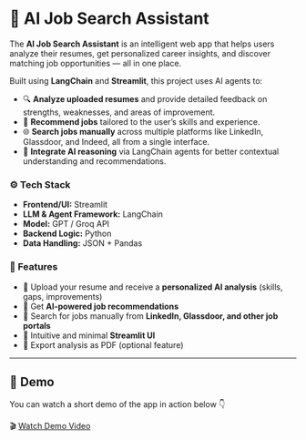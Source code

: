 # 🤖 AI Job Search Assistant

The **AI Job Search Assistant** is an intelligent web app that helps users analyze their resumes, get personalized career insights, and discover matching job opportunities — all in one place.

Built using **LangChain** and **Streamlit**, this project uses AI agents to:
- 🔍 **Analyze uploaded resumes** and provide detailed feedback on strengths, weaknesses, and areas of improvement.
- 💼 **Recommend jobs** tailored to the user’s skills and experience.
- 🌐 **Search jobs manually** across multiple platforms like LinkedIn, Glassdoor, and Indeed, all from a single interface.
- 🧩 **Integrate AI reasoning** via LangChain agents for better contextual understanding and recommendations.

### ⚙️ Tech Stack
- **Frontend/UI:** Streamlit  
- **LLM & Agent Framework:** LangChain  
- **Model:** GPT / Groq API  
- **Backend Logic:** Python  
- **Data Handling:** JSON + Pandas  

### 🚀 Features
- 📄 Upload your resume and receive a **personalized AI analysis** (skills, gaps, improvements)
- 🎯 Get **AI-powered job recommendations**
- 🔎 Search for jobs manually from **LinkedIn, Glassdoor, and other job portals**
- 🧭 Intuitive and minimal **Streamlit UI**
- 💾 Export analysis as PDF (optional feature)

---

## 🎥 Demo

You can watch a short demo of the app in action below 👇

<!-- <video src="output_images\job_search_assistent.mp4" width="700" controls autoplay loop muted></video> -->

🎬 [Watch Demo Video](https://github.com/mishraatharva/job_search_agent/tree/main/output_images/job_search_assistant.mp4)